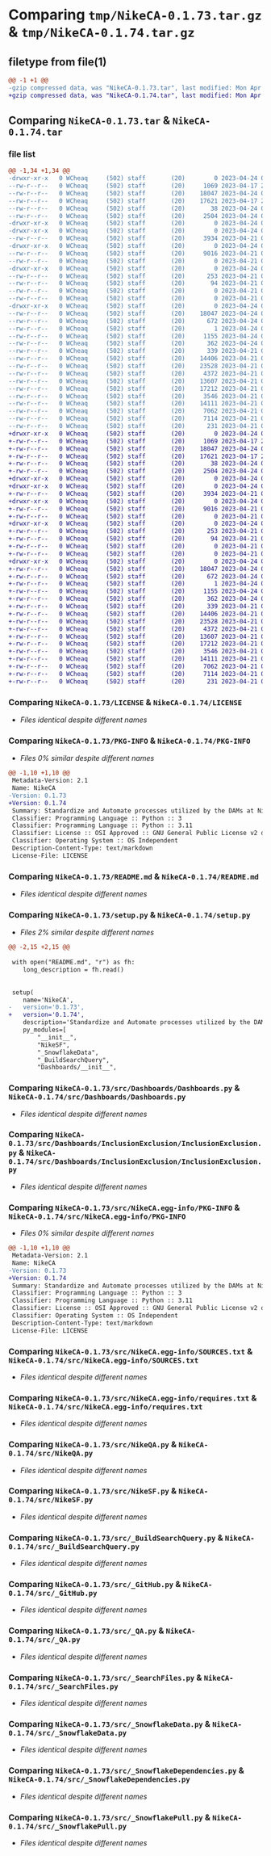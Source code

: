 # Comparing `tmp/NikeCA-0.1.73.tar.gz` & `tmp/NikeCA-0.1.74.tar.gz`

## filetype from file(1)

```diff
@@ -1 +1 @@
-gzip compressed data, was "NikeCA-0.1.73.tar", last modified: Mon Apr 24 05:33:38 2023, max compression
+gzip compressed data, was "NikeCA-0.1.74.tar", last modified: Mon Apr 24 05:41:26 2023, max compression
```

## Comparing `NikeCA-0.1.73.tar` & `NikeCA-0.1.74.tar`

### file list

```diff
@@ -1,34 +1,34 @@
-drwxr-xr-x   0 WCheaq     (502) staff       (20)        0 2023-04-24 05:33:38.151099 NikeCA-0.1.73/
--rw-r--r--   0 WCheaq     (502) staff       (20)     1069 2023-04-17 20:38:20.000000 NikeCA-0.1.73/LICENSE
--rw-r--r--   0 WCheaq     (502) staff       (20)    18047 2023-04-24 05:33:38.150651 NikeCA-0.1.73/PKG-INFO
--rw-r--r--   0 WCheaq     (502) staff       (20)    17621 2023-04-17 20:38:20.000000 NikeCA-0.1.73/README.md
--rw-r--r--   0 WCheaq     (502) staff       (20)       38 2023-04-24 05:33:38.151231 NikeCA-0.1.73/setup.cfg
--rw-r--r--   0 WCheaq     (502) staff       (20)     2504 2023-04-24 05:33:06.000000 NikeCA-0.1.73/setup.py
-drwxr-xr-x   0 WCheaq     (502) staff       (20)        0 2023-04-24 05:33:38.140276 NikeCA-0.1.73/src/
-drwxr-xr-x   0 WCheaq     (502) staff       (20)        0 2023-04-24 05:33:38.143105 NikeCA-0.1.73/src/Dashboards/
--rw-r--r--   0 WCheaq     (502) staff       (20)     3934 2023-04-21 03:17:38.000000 NikeCA-0.1.73/src/Dashboards/Dashboards.py
-drwxr-xr-x   0 WCheaq     (502) staff       (20)        0 2023-04-24 05:33:38.144383 NikeCA-0.1.73/src/Dashboards/InclusionExclusion/
--rw-r--r--   0 WCheaq     (502) staff       (20)     9016 2023-04-21 03:17:39.000000 NikeCA-0.1.73/src/Dashboards/InclusionExclusion/InclusionExclusion.py
--rw-r--r--   0 WCheaq     (502) staff       (20)        0 2023-04-21 03:17:39.000000 NikeCA-0.1.73/src/Dashboards/InclusionExclusion/__init__.py
-drwxr-xr-x   0 WCheaq     (502) staff       (20)        0 2023-04-24 05:33:38.146972 NikeCA-0.1.73/src/Dashboards/Telemetry/
--rw-r--r--   0 WCheaq     (502) staff       (20)      253 2023-04-21 03:17:39.000000 NikeCA-0.1.73/src/Dashboards/Telemetry/ProductUsage.py
--rw-r--r--   0 WCheaq     (502) staff       (20)       94 2023-04-21 03:17:39.000000 NikeCA-0.1.73/src/Dashboards/Telemetry/Telemetry.py
--rw-r--r--   0 WCheaq     (502) staff       (20)        0 2023-04-21 03:17:39.000000 NikeCA-0.1.73/src/Dashboards/Telemetry/__init__.py
--rw-r--r--   0 WCheaq     (502) staff       (20)        0 2023-04-21 03:17:38.000000 NikeCA-0.1.73/src/Dashboards/__init__.py
-drwxr-xr-x   0 WCheaq     (502) staff       (20)        0 2023-04-24 05:33:38.149880 NikeCA-0.1.73/src/NikeCA.egg-info/
--rw-r--r--   0 WCheaq     (502) staff       (20)    18047 2023-04-24 05:33:37.000000 NikeCA-0.1.73/src/NikeCA.egg-info/PKG-INFO
--rw-r--r--   0 WCheaq     (502) staff       (20)      672 2023-04-24 05:33:37.000000 NikeCA-0.1.73/src/NikeCA.egg-info/SOURCES.txt
--rw-r--r--   0 WCheaq     (502) staff       (20)        1 2023-04-24 05:33:37.000000 NikeCA-0.1.73/src/NikeCA.egg-info/dependency_links.txt
--rw-r--r--   0 WCheaq     (502) staff       (20)     1155 2023-04-24 05:33:37.000000 NikeCA-0.1.73/src/NikeCA.egg-info/requires.txt
--rw-r--r--   0 WCheaq     (502) staff       (20)      362 2023-04-24 05:33:37.000000 NikeCA-0.1.73/src/NikeCA.egg-info/top_level.txt
--rw-r--r--   0 WCheaq     (502) staff       (20)      339 2023-04-21 03:17:39.000000 NikeCA-0.1.73/src/NikeCA.py
--rw-r--r--   0 WCheaq     (502) staff       (20)    14406 2023-04-21 03:17:39.000000 NikeCA-0.1.73/src/NikeQA.py
--rw-r--r--   0 WCheaq     (502) staff       (20)    23528 2023-04-21 04:54:42.000000 NikeCA-0.1.73/src/NikeSF.py
--rw-r--r--   0 WCheaq     (502) staff       (20)     4372 2023-04-21 03:17:39.000000 NikeCA-0.1.73/src/_BuildSearchQuery.py
--rw-r--r--   0 WCheaq     (502) staff       (20)    13607 2023-04-21 03:17:39.000000 NikeCA-0.1.73/src/_GitHub.py
--rw-r--r--   0 WCheaq     (502) staff       (20)    17212 2023-04-21 03:17:39.000000 NikeCA-0.1.73/src/_QA.py
--rw-r--r--   0 WCheaq     (502) staff       (20)     3546 2023-04-21 03:17:39.000000 NikeCA-0.1.73/src/_SearchFiles.py
--rw-r--r--   0 WCheaq     (502) staff       (20)    14111 2023-04-21 03:48:25.000000 NikeCA-0.1.73/src/_SnowflakeData.py
--rw-r--r--   0 WCheaq     (502) staff       (20)     7062 2023-04-21 03:17:39.000000 NikeCA-0.1.73/src/_SnowflakeDependencies.py
--rw-r--r--   0 WCheaq     (502) staff       (20)     7114 2023-04-21 03:17:39.000000 NikeCA-0.1.73/src/_SnowflakePull.py
--rw-r--r--   0 WCheaq     (502) staff       (20)      231 2023-04-21 03:17:39.000000 NikeCA-0.1.73/src/__init__.py
+drwxr-xr-x   0 WCheaq     (502) staff       (20)        0 2023-04-24 05:41:26.656527 NikeCA-0.1.74/
+-rw-r--r--   0 WCheaq     (502) staff       (20)     1069 2023-04-17 20:38:20.000000 NikeCA-0.1.74/LICENSE
+-rw-r--r--   0 WCheaq     (502) staff       (20)    18047 2023-04-24 05:41:26.656029 NikeCA-0.1.74/PKG-INFO
+-rw-r--r--   0 WCheaq     (502) staff       (20)    17621 2023-04-17 20:38:20.000000 NikeCA-0.1.74/README.md
+-rw-r--r--   0 WCheaq     (502) staff       (20)       38 2023-04-24 05:41:26.656682 NikeCA-0.1.74/setup.cfg
+-rw-r--r--   0 WCheaq     (502) staff       (20)     2504 2023-04-24 05:41:06.000000 NikeCA-0.1.74/setup.py
+drwxr-xr-x   0 WCheaq     (502) staff       (20)        0 2023-04-24 05:41:26.648741 NikeCA-0.1.74/src/
+drwxr-xr-x   0 WCheaq     (502) staff       (20)        0 2023-04-24 05:41:26.650686 NikeCA-0.1.74/src/Dashboards/
+-rw-r--r--   0 WCheaq     (502) staff       (20)     3934 2023-04-21 03:17:38.000000 NikeCA-0.1.74/src/Dashboards/Dashboards.py
+drwxr-xr-x   0 WCheaq     (502) staff       (20)        0 2023-04-24 05:41:26.651851 NikeCA-0.1.74/src/Dashboards/InclusionExclusion/
+-rw-r--r--   0 WCheaq     (502) staff       (20)     9016 2023-04-21 03:17:39.000000 NikeCA-0.1.74/src/Dashboards/InclusionExclusion/InclusionExclusion.py
+-rw-r--r--   0 WCheaq     (502) staff       (20)        0 2023-04-21 03:17:39.000000 NikeCA-0.1.74/src/Dashboards/InclusionExclusion/__init__.py
+drwxr-xr-x   0 WCheaq     (502) staff       (20)        0 2023-04-24 05:41:26.653726 NikeCA-0.1.74/src/Dashboards/Telemetry/
+-rw-r--r--   0 WCheaq     (502) staff       (20)      253 2023-04-21 03:17:39.000000 NikeCA-0.1.74/src/Dashboards/Telemetry/ProductUsage.py
+-rw-r--r--   0 WCheaq     (502) staff       (20)       94 2023-04-21 03:17:39.000000 NikeCA-0.1.74/src/Dashboards/Telemetry/Telemetry.py
+-rw-r--r--   0 WCheaq     (502) staff       (20)        0 2023-04-21 03:17:39.000000 NikeCA-0.1.74/src/Dashboards/Telemetry/__init__.py
+-rw-r--r--   0 WCheaq     (502) staff       (20)        0 2023-04-21 03:17:38.000000 NikeCA-0.1.74/src/Dashboards/__init__.py
+drwxr-xr-x   0 WCheaq     (502) staff       (20)        0 2023-04-24 05:41:26.655473 NikeCA-0.1.74/src/NikeCA.egg-info/
+-rw-r--r--   0 WCheaq     (502) staff       (20)    18047 2023-04-24 05:41:26.000000 NikeCA-0.1.74/src/NikeCA.egg-info/PKG-INFO
+-rw-r--r--   0 WCheaq     (502) staff       (20)      672 2023-04-24 05:41:26.000000 NikeCA-0.1.74/src/NikeCA.egg-info/SOURCES.txt
+-rw-r--r--   0 WCheaq     (502) staff       (20)        1 2023-04-24 05:41:26.000000 NikeCA-0.1.74/src/NikeCA.egg-info/dependency_links.txt
+-rw-r--r--   0 WCheaq     (502) staff       (20)     1155 2023-04-24 05:41:26.000000 NikeCA-0.1.74/src/NikeCA.egg-info/requires.txt
+-rw-r--r--   0 WCheaq     (502) staff       (20)      362 2023-04-24 05:41:26.000000 NikeCA-0.1.74/src/NikeCA.egg-info/top_level.txt
+-rw-r--r--   0 WCheaq     (502) staff       (20)      339 2023-04-21 03:17:39.000000 NikeCA-0.1.74/src/NikeCA.py
+-rw-r--r--   0 WCheaq     (502) staff       (20)    14406 2023-04-21 03:17:39.000000 NikeCA-0.1.74/src/NikeQA.py
+-rw-r--r--   0 WCheaq     (502) staff       (20)    23528 2023-04-21 04:54:42.000000 NikeCA-0.1.74/src/NikeSF.py
+-rw-r--r--   0 WCheaq     (502) staff       (20)     4372 2023-04-21 03:17:39.000000 NikeCA-0.1.74/src/_BuildSearchQuery.py
+-rw-r--r--   0 WCheaq     (502) staff       (20)    13607 2023-04-21 03:17:39.000000 NikeCA-0.1.74/src/_GitHub.py
+-rw-r--r--   0 WCheaq     (502) staff       (20)    17212 2023-04-21 03:17:39.000000 NikeCA-0.1.74/src/_QA.py
+-rw-r--r--   0 WCheaq     (502) staff       (20)     3546 2023-04-21 03:17:39.000000 NikeCA-0.1.74/src/_SearchFiles.py
+-rw-r--r--   0 WCheaq     (502) staff       (20)    14111 2023-04-21 03:48:25.000000 NikeCA-0.1.74/src/_SnowflakeData.py
+-rw-r--r--   0 WCheaq     (502) staff       (20)     7062 2023-04-21 03:17:39.000000 NikeCA-0.1.74/src/_SnowflakeDependencies.py
+-rw-r--r--   0 WCheaq     (502) staff       (20)     7114 2023-04-21 03:17:39.000000 NikeCA-0.1.74/src/_SnowflakePull.py
+-rw-r--r--   0 WCheaq     (502) staff       (20)      231 2023-04-21 03:17:39.000000 NikeCA-0.1.74/src/__init__.py
```

### Comparing `NikeCA-0.1.73/LICENSE` & `NikeCA-0.1.74/LICENSE`

 * *Files identical despite different names*

### Comparing `NikeCA-0.1.73/PKG-INFO` & `NikeCA-0.1.74/PKG-INFO`

 * *Files 0% similar despite different names*

```diff
@@ -1,10 +1,10 @@
 Metadata-Version: 2.1
 Name: NikeCA
-Version: 0.1.73
+Version: 0.1.74
 Summary: Standardize and Automate processes utilized by the DAMs at Nike in CA
 Classifier: Programming Language :: Python :: 3
 Classifier: Programming Language :: Python :: 3.11
 Classifier: License :: OSI Approved :: GNU General Public License v2 or later (GPLv2+)
 Classifier: Operating System :: OS Independent
 Description-Content-Type: text/markdown
 License-File: LICENSE
```

### Comparing `NikeCA-0.1.73/README.md` & `NikeCA-0.1.74/README.md`

 * *Files identical despite different names*

### Comparing `NikeCA-0.1.73/setup.py` & `NikeCA-0.1.74/setup.py`

 * *Files 2% similar despite different names*

```diff
@@ -2,15 +2,15 @@
 
 with open("README.md", "r") as fh:
 	long_description = fh.read()
 
 
 setup(
 	name='NikeCA',
-	version='0.1.73',
+	version='0.1.74',
 	description='Standardize and Automate processes utilized by the DAMs at Nike in CA',
 	py_modules=[
 		"__init__",
 		"NikeSF",
 		"_SnowflakeData",
 		"_BuildSearchQuery",
 		"Dashboards/__init__",
```

### Comparing `NikeCA-0.1.73/src/Dashboards/Dashboards.py` & `NikeCA-0.1.74/src/Dashboards/Dashboards.py`

 * *Files identical despite different names*

### Comparing `NikeCA-0.1.73/src/Dashboards/InclusionExclusion/InclusionExclusion.py` & `NikeCA-0.1.74/src/Dashboards/InclusionExclusion/InclusionExclusion.py`

 * *Files identical despite different names*

### Comparing `NikeCA-0.1.73/src/NikeCA.egg-info/PKG-INFO` & `NikeCA-0.1.74/src/NikeCA.egg-info/PKG-INFO`

 * *Files 0% similar despite different names*

```diff
@@ -1,10 +1,10 @@
 Metadata-Version: 2.1
 Name: NikeCA
-Version: 0.1.73
+Version: 0.1.74
 Summary: Standardize and Automate processes utilized by the DAMs at Nike in CA
 Classifier: Programming Language :: Python :: 3
 Classifier: Programming Language :: Python :: 3.11
 Classifier: License :: OSI Approved :: GNU General Public License v2 or later (GPLv2+)
 Classifier: Operating System :: OS Independent
 Description-Content-Type: text/markdown
 License-File: LICENSE
```

### Comparing `NikeCA-0.1.73/src/NikeCA.egg-info/SOURCES.txt` & `NikeCA-0.1.74/src/NikeCA.egg-info/SOURCES.txt`

 * *Files identical despite different names*

### Comparing `NikeCA-0.1.73/src/NikeCA.egg-info/requires.txt` & `NikeCA-0.1.74/src/NikeCA.egg-info/requires.txt`

 * *Files identical despite different names*

### Comparing `NikeCA-0.1.73/src/NikeQA.py` & `NikeCA-0.1.74/src/NikeQA.py`

 * *Files identical despite different names*

### Comparing `NikeCA-0.1.73/src/NikeSF.py` & `NikeCA-0.1.74/src/NikeSF.py`

 * *Files identical despite different names*

### Comparing `NikeCA-0.1.73/src/_BuildSearchQuery.py` & `NikeCA-0.1.74/src/_BuildSearchQuery.py`

 * *Files identical despite different names*

### Comparing `NikeCA-0.1.73/src/_GitHub.py` & `NikeCA-0.1.74/src/_GitHub.py`

 * *Files identical despite different names*

### Comparing `NikeCA-0.1.73/src/_QA.py` & `NikeCA-0.1.74/src/_QA.py`

 * *Files identical despite different names*

### Comparing `NikeCA-0.1.73/src/_SearchFiles.py` & `NikeCA-0.1.74/src/_SearchFiles.py`

 * *Files identical despite different names*

### Comparing `NikeCA-0.1.73/src/_SnowflakeData.py` & `NikeCA-0.1.74/src/_SnowflakeData.py`

 * *Files identical despite different names*

### Comparing `NikeCA-0.1.73/src/_SnowflakeDependencies.py` & `NikeCA-0.1.74/src/_SnowflakeDependencies.py`

 * *Files identical despite different names*

### Comparing `NikeCA-0.1.73/src/_SnowflakePull.py` & `NikeCA-0.1.74/src/_SnowflakePull.py`

 * *Files identical despite different names*

